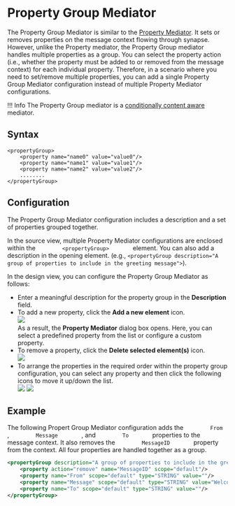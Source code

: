 # Property Group Mediator

The Property Group Mediator is similar to the [Property Mediator]({{base_path}}/reference/mediators/property-Mediator). It sets or removes properties on the message context flowing through synapse. However, unlike the Property mediator, the Property Group mediator handles multiple properties as a
group. You can select the property action (i.e., whether the property
must be added to or removed from the message context) for each
individual property. Therefore, in a scenario where you need to
set/remove multiple properties, you can add a single Property Group
Mediator configuration instead of multiple Property Mediator
configurations.

!!! Info
    The Property Group mediator is a [conditionally content aware](../../../references/mediators/about-mediators/#classification-of-mediators) mediator.

## Syntax

```
<propertyGroup>
    <property name="name0" value="value0"/>
    <property name="name1" value="value1"/>
    <property name="name2" value="value2"/>
    ........
</propertyGroup>
```

## Configuration

The Property Group Mediator configuration includes a description and a set of properties grouped together.

In the source view, multiple Property Mediator configurations are
enclosed within the `         <propertyGroup>        ` element. You can
also add a description in the opening element. (e.g., `<propertyGroup description="A group of properties to include in the greeting message">`).

In the design view, you can configure the Property Group Mediator as
follows:

-   Enter a meaningful description for the property group in the
    **Description** field.
-   To add a new property, click the **Add a new element** icon.  
    ![](/assets/img/mediators/119134127/119134143.png)  
    As a result, the **Property Mediator** dialog box opens. Here, you
    can select a predefined property from the list or configure a custom
    property.
-   To remove a property, click the **Delete selected element(s)**
    icon.  
    ![](/assets/img/mediators/119134127/119134161.png)
-   To arrange the properties in the required order within the property
    group configuration, you can select any property and then click the
    following icons to move it up/down the list.  
    ![](/assets/img/mediators/119134127/119134166.png)
    ![](/assets/img/mediators/119134127/119134167.png)

## Example

The following Propert Group Mediator configuration adds the
`         From        ` , `         Message        ` , and
`         To        ` properties to the message context. It also removes
the `         MessageID        ` property from the context. All four
properties are handled together as a group.

``` xml
<propertyGroup description="A group of properties to include in the greeting.">
    <property action="remove" name="MessageID" scope="default"/>
    <property name="From" scope="default" type="STRING" value=""/>
    <property name="Message" scope="default" type="STRING" value="Welcome to XXX group!"/>
    <property name="To" scope="default" type="STRING" value=""/>
</propertyGroup>
```
